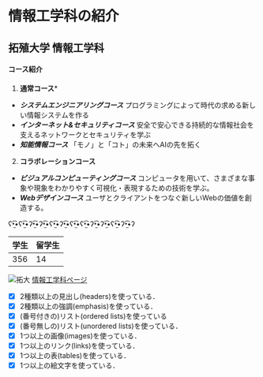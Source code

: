 # 情報工学科の紹介
<!-- Markdown記法を使って学科の紹介ページを作る -->
## 拓殖大学 情報工学科
#### コース紹介
1. **通常コース***
* ***システムエンジニアリングコース***
プログラミングによって時代の求める新しい情報システムを作る
* ***インターネット&セキュリティコース***
安全で安心できる持続的な情報社会を支えるネットワークとセキュリティを学ぶ
* ***知能情報コース***
「モノ」と「コト」の未来へAIの先を拓く
2. **コラボレーションコース**
* ***ビジュアルコンピューティングコース***
コンピュータを用いて、さまざまな事象や現象をわかりやすく可視化・表現するための技術を学ぶ。
* ***Webデザインコース***
ユーザとクライアントをつなぐ新しいWebの価値を創造する。

ʕ•̫͡•ʕ•̫͡•ʔ•̫͡•ʔ•̫͡•ʕ•̫͡•ʔ•̫͡•ʕ•̫͡•ʕ•̫͡•ʔ•̫͡•ʔ•̫͡•ʕ•̫͡•ʔ•̫͡•ʔ

|  学生  |  留学生  |
| ---- | ---- |
|  356  |  14  |

![拓大](https://file+.vscode-resource.vscode-cdn.net/Users/light/Desktop/literacy/clb2-2-228465/logo.png?version%3D1652686602207)
[情報工学科ページ](https://feng.takushoku-u.ac.jp/course/cs/)
<!-- この部分より上に記述を追加して下のチェックボックスで確認する -->
- [x] 2種類以上の見出し(headers)を使っている．
- [x] 2種類以上の強調(emphasis)を使っている．
- [x] (番号付きの)リスト(ordered lists)を使っている
- [x] (番号無しの)リスト(unordered lists)を使っている．
- [x] 1つ以上の画像(images)を使っている．
- [x] 1つ以上のリンク(links)を使っている．
- [x] 1つ以上の表(tables)を使っている．
- [x] 1つ以上の絵文字を使っている．
